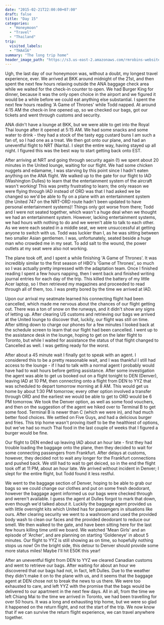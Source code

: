 ```yaml
---
date: "2015-02-21T22:00:00+07:00"
draft: false
title: "Day 15"
categories:
  - "Honeymoon"
  - "Travel"
  - "Thailand"
trip:
  visited_labels:
  - "THA416"
summary: "The long trip home"
header_image_path: "https://s3.us-east-2.amazonaws.com/rmrobins-website-photos/2015-02-thailand-cambodia/IMG_3364.JPG"
---
```


Ugh, the last day of our honeymoon was, without a doubt, my longest travel experience, ever. We arrived at BKK around midnight of the 21st, and then spent the next few hours relaxing outside the ANA baggage check area while we waited for the check-in counter to open. We had Burger King for dinner, because it was the only open choice in the airport and we figured it would be a while before we could eat anything else substantial. I spent the next few hours reading 'A Game of Thrones' while Todd napped. At around 4:15 AM the check-in line opened up, so we checked our bags, got our tickets and went through customs and security.

ANA didn't have a lounge at BKK, but we were able to get into the Royal Thai lounge after it opened at 5:15 AM. We had some snacks and some water to drink - they had a stock of the tasty egg custard buns I am such a fan of, so I had one as a treat. We then got onto our plane, and had an uneventful flight to NRT (Narita). I slept the entire way, having stayed up all night. I figured this was the best way to start getting back onto EST.

After arriving at NRT and going through security again (!) we spent about 20 minutes in the United lounge, waiting for our flight. We had some chicken nuggets and edamame, I was starving by this point since I hadn't eaten anything on the ANA flight. We walked up to the gate for our flight to IAD (Washington Dulles) to learn that the entertainment system of the aircraft wasn't working! This was pretty frustrating to learn; the only reason we were flying through IAD instead of ORD was that I had asked we be changed so we'd be able to fly on a plane with an entertainment system (the United 747 on the NRT-ORD route hadn't been updated to have personal entertainment systems)! Things only got worse from there; Todd and I were not seated together, which wasn't a huge deal when we thought we had an entertainment system. However, lacking entertainment systems, we had hours with nothing to do and we weren't able to talk to each other. As we were each seated in a middle seat, we were unsuccessful at getting anyone to switch with us. Todd was luckier than I, as he was sitting between two smaller Asian gentlemen. I was, unfortunately, seated beside a huge man who crowded me in my seat. To add salt to the wound, the power outlets at my seat were also not working.

The plane took off, and I spent a while finishing 'A Game of Thrones'. It was incredibly similar to the first season of HBO's 'Game of Thrones', so much so I was actually pretty impressed with the adaptation team. Once I finished reading I spent a few hours napping, then I went back and finished writing journal entries for each day of the trip. This killed the battery of my little Acer laptop, so I then retrieved my magazines and proceeded to read through all of them, too. I was pretty bored by the time we arrived at IAD.

Upon our arrival my seatmate learned his connecting flight had been cancelled, which made me nervous about the chances of our flight getting out. There was a ton of snow on the runways, and it didn't show any signs of letting up. After clearing US customs and retrieving our bags we arrived at the United lounge to discover that, luckily, our flight was still on time. After sitting down to charge our phones for a few minutes I looked back at the schedule screen to learn that our flight had been cancelled. I went up to the assistance desk in the lounge, hoping to get on the later flight to Toronto, but while I waited for assistance the status of that flight changed to Cancelled as well. I was getting ready for the worst.

After about a 45 minute wait I finally got to speak with an agent. I considered this to be a pretty reasonable wait, and I was thankful I still had access to the lounge - if I had to talk with a normal agent I probably would have had to wait hours before getting assistance. After some investigation the agent was able to get us booked out on a flight tonight to DEN (Denver), leaving IAD at 10 PM, then connecting onto a flight from DEN to YYZ that was scheduled to depart tomorrow morning at 8 AM. This would get us home by about 1:30 PM tomorrow; every other option involved a transfer through ORD and the earliest we would be able to get to ORD would be 6 PM tomorrow. We took the Denver option, as well as some food vouchers, and then on the suggestion of the agent we hiked over to Terminal B to get some food. Terminal B is newer than C (which we were in), and had much better food choices. We settled on Five Guys, and had a delicious burger and fries. This trip home wasn't proving itself to be the healthiest of options, but we've had so much Thai food in the last couple of weeks that I figured a burger would be fine.

Our flight to DEN ended up leaving IAD about an hour late - first they had trouble loading the baggage onto the plane, then they decided to wait for some connecting passengers from Frankfurt. After delays at customs, however, they decided not to wait any longer for the Frankfurt connections and pushed back. We still had to wait to get deiced, so in the end the flight took off at 11 PM, about an hour late. We arrived without incident in Denver; I slept for the entire flight, but Todd found it less restful.

We went to the baggage section of Denver, hoping to be able to grab our bags so we could change our clothes and put on some fresh deodorant, however the baggage agent informed us our bags were checked through and weren't available. I guess the agent at Dulles forgot to mark that down, even though we'd talked about it. Luckily the baggage agent provided us with little overnight kits which United has for passengers in situations like ours. After clearing security we went to a washroom and used the provided body wash to clean our faces and the provided deodorant to reduce our smell. We then walked to the gate, and have been sitting here for the last few hours killing time until we board. We watched 'Mean Girls' and an episode of 'Archer', and are planning on starting 'Goldeneye' in about 5 minutes. Our flight to YYZ is still showing as on time, so hopefully nothing stops us now! On the bright side, this detour to Denver should provide some more status miles! Maybe I'll hit E50K this year!

After an uneventful flight from DEN to YYZ we cleared Canadian customs and went to retrieve our bags. After waiting for about an hour we discovered that our bags had not, in fact, left Dulles. Due to the weather they didn't make it on to the plane with us, and it seems that the baggage agent at DEN chose not to break the news to us there. We were too exhausted to care, and left YYZ with the promise that the bags would be delivered to our apartment in the next few days. All in all, from the time we left Chiang Mai to the time we arrived in Toronto, we had been travelling for over 50 hours. It was a long and exhausting trip home, but we were so glad it happened on the return flight, and not the start of the trip. We now know that if we can survive the return flight experience, we can travel anywhere together.
